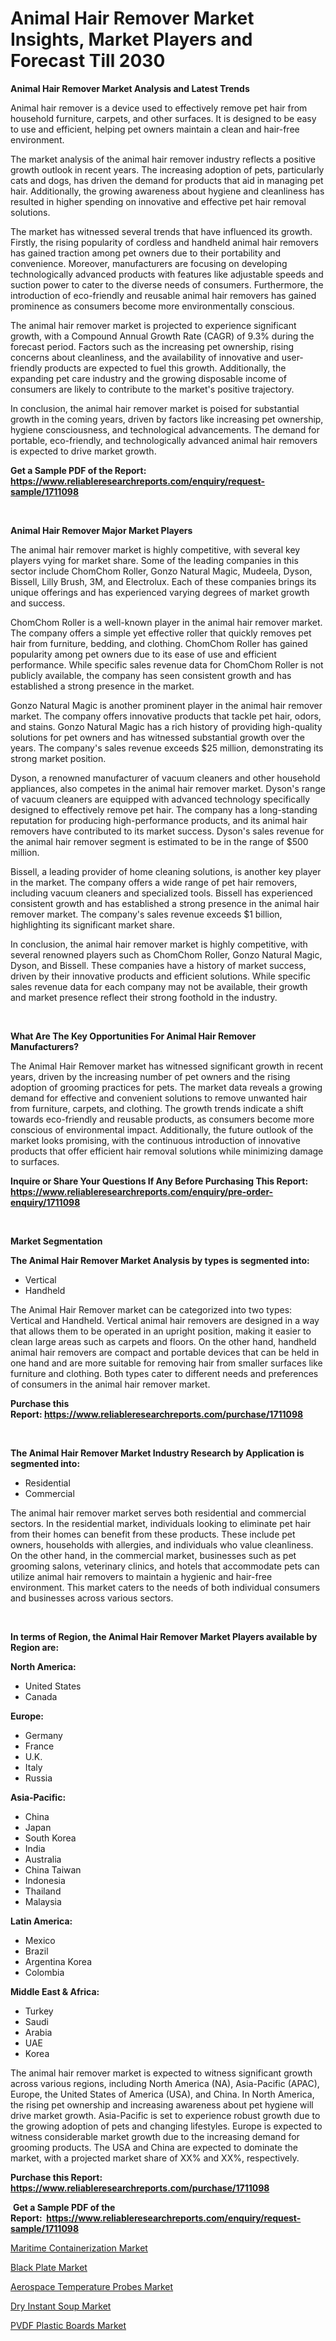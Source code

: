 <p><h1>Animal Hair Remover Market Insights, Market Players and Forecast Till 2030</h1></p><p><strong>Animal Hair Remover Market Analysis and Latest Trends</strong></p>
<p><p>Animal hair remover is a device used to effectively remove pet hair from household furniture, carpets, and other surfaces. It is designed to be easy to use and efficient, helping pet owners maintain a clean and hair-free environment.</p><p>The market analysis of the animal hair remover industry reflects a positive growth outlook in recent years. The increasing adoption of pets, particularly cats and dogs, has driven the demand for products that aid in managing pet hair. Additionally, the growing awareness about hygiene and cleanliness has resulted in higher spending on innovative and effective pet hair removal solutions.</p><p>The market has witnessed several trends that have influenced its growth. Firstly, the rising popularity of cordless and handheld animal hair removers has gained traction among pet owners due to their portability and convenience. Moreover, manufacturers are focusing on developing technologically advanced products with features like adjustable speeds and suction power to cater to the diverse needs of consumers. Furthermore, the introduction of eco-friendly and reusable animal hair removers has gained prominence as consumers become more environmentally conscious.</p><p>The animal hair remover market is projected to experience significant growth, with a Compound Annual Growth Rate (CAGR) of 9.3% during the forecast period. Factors such as the increasing pet ownership, rising concerns about cleanliness, and the availability of innovative and user-friendly products are expected to fuel this growth. Additionally, the expanding pet care industry and the growing disposable income of consumers are likely to contribute to the market's positive trajectory.</p><p>In conclusion, the animal hair remover market is poised for substantial growth in the coming years, driven by factors like increasing pet ownership, hygiene consciousness, and technological advancements. The demand for portable, eco-friendly, and technologically advanced animal hair removers is expected to drive market growth.</p></p>
<p><strong>Get a Sample PDF of the Report:&nbsp; <a href="https://www.reliableresearchreports.com/enquiry/request-sample/1711098">https://www.reliableresearchreports.com/enquiry/request-sample/1711098</a></strong></p>
<p>&nbsp;</p>
<p><strong>Animal Hair Remover Major Market Players</strong></p>
<p><p>The animal hair remover market is highly competitive, with several key players vying for market share. Some of the leading companies in this sector include ChomChom Roller, Gonzo Natural Magic, Mudeela, Dyson, Bissell, Lilly Brush, 3M, and Electrolux. Each of these companies brings its unique offerings and has experienced varying degrees of market growth and success.</p><p>ChomChom Roller is a well-known player in the animal hair remover market. The company offers a simple yet effective roller that quickly removes pet hair from furniture, bedding, and clothing. ChomChom Roller has gained popularity among pet owners due to its ease of use and efficient performance. While specific sales revenue data for ChomChom Roller is not publicly available, the company has seen consistent growth and has established a strong presence in the market.</p><p>Gonzo Natural Magic is another prominent player in the animal hair remover market. The company offers innovative products that tackle pet hair, odors, and stains. Gonzo Natural Magic has a rich history of providing high-quality solutions for pet owners and has witnessed substantial growth over the years. The company's sales revenue exceeds $25 million, demonstrating its strong market position.</p><p>Dyson, a renowned manufacturer of vacuum cleaners and other household appliances, also competes in the animal hair remover market. Dyson's range of vacuum cleaners are equipped with advanced technology specifically designed to effectively remove pet hair. The company has a long-standing reputation for producing high-performance products, and its animal hair removers have contributed to its market success. Dyson's sales revenue for the animal hair remover segment is estimated to be in the range of $500 million.</p><p>Bissell, a leading provider of home cleaning solutions, is another key player in the market. The company offers a wide range of pet hair removers, including vacuum cleaners and specialized tools. Bissell has experienced consistent growth and has established a strong presence in the animal hair remover market. The company's sales revenue exceeds $1 billion, highlighting its significant market share.</p><p>In conclusion, the animal hair remover market is highly competitive, with several renowned players such as ChomChom Roller, Gonzo Natural Magic, Dyson, and Bissell. These companies have a history of market success, driven by their innovative products and efficient solutions. While specific sales revenue data for each company may not be available, their growth and market presence reflect their strong foothold in the industry.</p></p>
<p>&nbsp;</p>
<p><strong>What Are The Key Opportunities For Animal Hair Remover Manufacturers?</strong></p>
<p><p>The Animal Hair Remover market has witnessed significant growth in recent years, driven by the increasing number of pet owners and the rising adoption of grooming practices for pets. The market data reveals a growing demand for effective and convenient solutions to remove unwanted hair from furniture, carpets, and clothing. The growth trends indicate a shift towards eco-friendly and reusable products, as consumers become more conscious of environmental impact. Additionally, the future outlook of the market looks promising, with the continuous introduction of innovative products that offer efficient hair removal solutions while minimizing damage to surfaces.</p></p>
<p><strong>Inquire or Share Your Questions If Any Before Purchasing This Report: <a href="https://www.reliableresearchreports.com/enquiry/pre-order-enquiry/1711098">https://www.reliableresearchreports.com/enquiry/pre-order-enquiry/1711098</a></strong></p>
<p>&nbsp;</p>
<p><strong>Market Segmentation</strong></p>
<p><strong>The Animal Hair Remover Market Analysis by types is segmented into:</strong></p>
<p><ul><li>Vertical</li><li>Handheld</li></ul></p>
<p><p>The Animal Hair Remover market can be categorized into two types: Vertical and Handheld. Vertical animal hair removers are designed in a way that allows them to be operated in an upright position, making it easier to clean large areas such as carpets and floors. On the other hand, handheld animal hair removers are compact and portable devices that can be held in one hand and are more suitable for removing hair from smaller surfaces like furniture and clothing. Both types cater to different needs and preferences of consumers in the animal hair remover market.</p></p>
<p><strong>Purchase this Report:&nbsp;<a href="https://www.reliableresearchreports.com/purchase/1711098">https://www.reliableresearchreports.com/purchase/1711098</a></strong></p>
<p>&nbsp;</p>
<p><strong>The Animal Hair Remover Market Industry Research by Application is segmented into:</strong></p>
<p><ul><li>Residential</li><li>Commercial</li></ul></p>
<p><p>The animal hair remover market serves both residential and commercial sectors. In the residential market, individuals looking to eliminate pet hair from their homes can benefit from these products. These include pet owners, households with allergies, and individuals who value cleanliness. On the other hand, in the commercial market, businesses such as pet grooming salons, veterinary clinics, and hotels that accommodate pets can utilize animal hair removers to maintain a hygienic and hair-free environment. This market caters to the needs of both individual consumers and businesses across various sectors.</p></p>
<p>&nbsp;</p>
<p><strong>In terms of Region, the Animal Hair Remover Market Players available by Region are:</strong></p>
<p>
    <p> <strong> North America: </strong>
        <ul>
            <li>United States</li>
            <li>Canada</li>
        </ul>
        </p> 
    <p> <strong> Europe: </strong>
        <ul>
            <li>Germany</li>
            <li>France</li>
            <li>U.K.</li>
            <li>Italy</li>
            <li>Russia</li>
        </ul>
        </p> 
    <p> <strong> Asia-Pacific: </strong>
        <ul>
            <li>China</li>
            <li>Japan</li>
            <li>South Korea</li>
            <li>India</li>
            <li>Australia</li>
            <li>China Taiwan</li>
            <li>Indonesia</li>
            <li>Thailand</li>
            <li>Malaysia</li>
        </ul>
        </p> 
    <p> <strong> Latin America: </strong>
        <ul>
            <li>Mexico</li>
            <li>Brazil</li>
            <li>Argentina Korea</li>
            <li>Colombia</li>
        </ul>
        </p> 
    <p> <strong> Middle East & Africa: </strong>
        <ul>
            <li>Turkey</li>
            <li>Saudi</li>
            <li>Arabia</li>
            <li>UAE</li>
            <li>Korea</li>
        </ul>
    </p>
    </p>
<p><p>The animal hair remover market is expected to witness significant growth across various regions, including North America (NA), Asia-Pacific (APAC), Europe, the United States of America (USA), and China. In North America, the rising pet ownership and increasing awareness about pet hygiene will drive market growth. Asia-Pacific is set to experience robust growth due to the growing adoption of pets and changing lifestyles. Europe is expected to witness considerable market growth due to the increasing demand for grooming products. The USA and China are expected to dominate the market, with a projected market share of XX% and XX%, respectively.</p></p>
<p><strong>Purchase this Report: <a href="https://www.reliableresearchreports.com/purchase/1711098">https://www.reliableresearchreports.com/purchase/1711098</a></strong></p>
<p>&nbsp;<strong>Get a Sample PDF of the Report:&nbsp;&nbsp;<a href="https://www.reliableresearchreports.com/enquiry/request-sample/1711098">https://www.reliableresearchreports.com/enquiry/request-sample/1711098</a></strong></p>
<p><strong></strong></p>
<p><p><a href="https://github.com/gaydyna/Market-Research-Report-List-1/blob/main/maritime-containerization-market.md">Maritime Containerization Market</a></p><p><a href="https://www.linkedin.com/pulse/black-plate-market-size-share-amp-trends-analysis-report-1pjxe/">Black Plate Market</a></p><p><a href="https://medium.com/@fifth.dress.cause/decoding-aerospace-temperature-probes-market-metrics-market-share-trends-and-growth-patterns-0e33bd1ed227">Aerospace Temperature Probes Market</a></p><p><a href="https://medium.com/@wine.sight.theme/dry-instant-soup-market-analysis-its-cagr-market-segmentation-and-global-industry-overview-a57eb368d122">Dry Instant Soup Market</a></p><p><a href="https://github.com/amonskiyk/Market-Research-Report-List-1/blob/main/pvdf-plastic-boards-market.md">PVDF Plastic Boards Market</a></p></p>